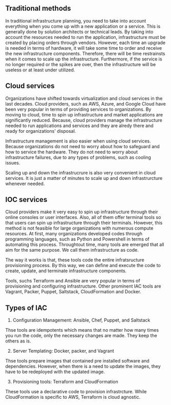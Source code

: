 ## Traditional methods

In traditional infrastructure planning, you need to take into account everything when you come up with a new application or a service. This is generally done by solution architects or technical leads. By taking into account the resources needed to run the application, infrastructure must be created by placing orders through vendors. However, each time an upgrade is needed in terms of hardware, it will take some time to order and receive the new infrastructure components. Therefore, there will be time restrainsts when it comes to scale up the infrastructure. Furthermore, if the service is no longer required or the spikes are over, then the infrastructure will be useless or at least under utilized.

## Cloud services

Organizations have shifted towards virtualization and cloud services in the last decades. Cloud providers, such as AWS, Azure, and Google Cloud have been very popular in terms of providing services to organizations. By moving to cloud, time to spin up infrastructure and market applications are significantly reduced. Because, cloud providers manage the infrastructure needed to run applications and services and they are alredy there and ready for organizations' disposal.

Infrastructure management is also easier when using cloud services. Because organizations do not need to worry about how to safeguard and how to service the hardware. They do not need to worry about infrastructure failures, due to any types of problems, such as cooling issues. 

Scaling up and down the infrastrucrure is also very convenient in cloud services. It is just a matter of minutes to scale up and down infrastrurcture whenever needed.

## IOC services

Cloud providers make it very easy to spin up infrastructure through their online consoles or user interfaces. Also, all of them offer terminal tools so that users can spin up infrastructure through their terminals. However, this method is not feasible for large organizations with numerous compute resources.
At first, many organizations developed codes through programming languages, such as Python and Powershell in terms of automating this process. Throughtout time, many tools are emerged that all aim for the same purpose. We call them infrastructure as code.

The way it works is that, these tools code the entire infratsructure provisioning process. By this way, we can define and execute the code to create, update, and terminate infrastructure components.

Tools, suchs Terraform and Ansible are very popular in terms of provisioning and configuring infrastructure. Other prominent IAC tools are Vagrant, Packer, Puppet, Saltstack, CloudFormation and Docker.

## Types of IAC 

1. Configuration Management: Ansible, Chef, Puppet, and Saltstack

Thse tools are idempotents which means that no matter how many times you run the code, only the necessary changes are made. They keep the others as is.

2. Server Templating: Docker, packer, and Vagrant

Thse tools prepare images that contained pre installed software and dependencies. However, when there is a need to update the images, they have to be redeployed with the updated image.

3. Provisioning tools: Terraform and CloudFormation

These tools use a declarative code to provision infrastrcture. While CloudFormation is specific to AWS, Terraform is cloud agnostic.